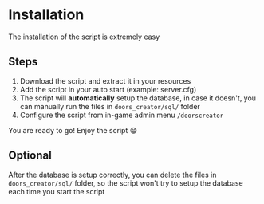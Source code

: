 # Installation

The installation of the script is extremely easy

## Steps

1. Download the script and extract it in your resources
2. Add the script in your auto start (example: server.cfg)
3. The script will **automatically** setup the database, in case it doesn't, you can manually run the files in `doors_creator/sql/` folder
4. Configure the script from in-game admin menu `/doorscreator`

You are ready to go! Enjoy the script 😁

## Optional

After the database is setup correctly, you can delete the files in `doors_creator/sql/` folder, so the script won't try to setup the database each time you start the script
